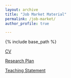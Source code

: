 ```yaml
---
layout: archive
title: "Job Market Material"
permalink: /job-market/
author_profile: true

---
```


{% include base_path %}

[CV](/files/CV.pdf)

[Research Plan](/files/Research_Plan.pdf)

[Teaching Statement](/files/Teaching_Statement.pdf)
